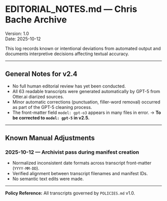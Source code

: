 # EDITORIAL_NOTES.md — Chris Bache Archive
Version: 1.0  
Date: 2025-10-12  

This log records known or intentional deviations from automated output and documents interpretive decisions affecting textual accuracy.

---

## General Notes for v2.4
- No full human editorial review has yet been conducted.  
- All 63 readable transcripts were generated automatically by GPT-5 from Otter.ai diarized sources.  
- Minor automatic corrections (punctuation, filler-word removal) occurred as part of the GPT-5 cleaning process.  
- The front-matter field `model: gpt-o3` appears in many files in error.  →  **To be corrected to `model: gpt-5` in v2.5.**

---

## Known Manual Adjustments
### 2025-10-12 — Archivist pass during manifest creation
- Normalized inconsistent date formats across transcript front-matter (`YYYY-MM-DD`).  
- Verified alignment between transcript filenames and manifest IDs.  
- No semantic text edits were made.

---

**Policy Reference:** All transcripts governed by `POLICIES.md` v1.0.
